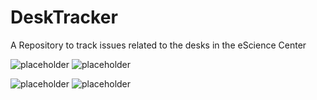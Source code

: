 # DeskTracker
A Repository to track issues related to the desks in the eScience Center


![placeholder](https://img.shields.io/github/issues/v1kko/DeskTracker/BZS160%206)
![placeholder](https://img.shields.io/github/issues/v1kko/DeskTracker/BZS140%2022)

![placeholder](https://img.shields.io/github/issues-closed/v1kko/DeskTracker/BZS160%206?color=green)
![placeholder](https://img.shields.io/github/issues-closed/v1kko/DeskTracker/BZS140%2022?color=green)
